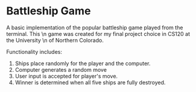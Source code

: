 # Battleship Game

A basic implementation of the popular battleship game played from the terminal. This \n game was created for my final project
choice in CS120 at the University \n of Northern Colorado. 

Functionality includes:
1. Ships place randomly for the player and the computer.
2. Computer generates a random move
3. User input is accepted for player's move. 
4. Winner is determined when all five ships are fully destroyed. 
